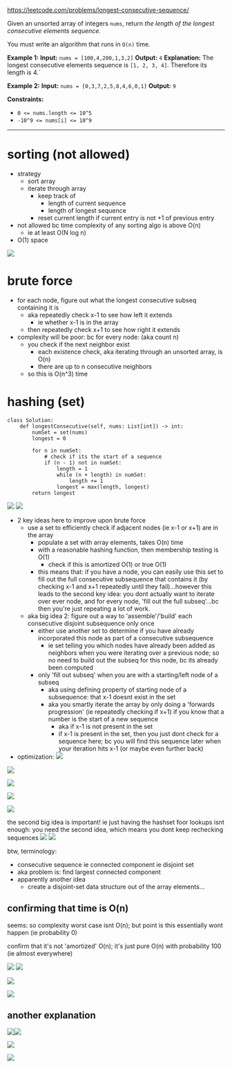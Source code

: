 https://leetcode.com/problems/longest-consecutive-sequence/

Given an unsorted array of integers `nums`, return _the length of the longest consecutive elements sequence._

You must write an algorithm that runs in `O(n)` time.

**Example 1:**
**Input:** `nums = [100,4,200,1,3,2]`
**Output:** `4`
**Explanation:** The longest consecutive elements sequence is `[1, 2, 3, 4]`. Therefore its length is 4.`

**Example 2:**
**Input:** `nums = [0,3,7,2,5,8,4,6,0,1]`
**Output:** `9`


**Constraints:**
- `0 <= nums.length <= 10^5`
- `-10^9 <= nums[i] <= 10^9`

---



# sorting (not allowed)
- strategy
	- sort array
	- iterate through array
		- keep track of
			- length of current sequence
			- length of longest sequence
		- reset current length if current entry is not +1 of previous entry
- not allowed bc time complexity of any sorting algo is above O(n)
	- ie at least O(N log n)
- O(1) space

![](../../!assets/attachments/Pasted%20image%2020240225160511.png)







# brute force


- for each node, figure out what the longest consecutive subseq containing it is
	- aka repeatedly check x-1 to see how left it extends
		- ie whether x-1 is in the array
	- then repeatedly check x+1 to see how right it extends
- complexity will be poor: bc for every node: (aka count n)
	- you check if the next neighbor exist
		- each existence check, aka iterating through an unsorted array, is O(n)
		- there are up to n consecutive neighbors
	- so this is O(n^3) time


# hashing (set)
```
class Solution:
    def longestConsecutive(self, nums: List[int]) -> int:
        numSet = set(nums)
        longest = 0

        for n in numSet:
            # check if its the start of a sequence
            if (n - 1) not in numSet:
                length = 1
                while (n + length) in numSet:
                    length += 1
                longest = max(length, longest)
        return longest
```


![](../../!assets/attachments/Pasted%20image%2020240225180333.png)
![](../../!assets/attachments/Pasted%20image%2020240225180411.png)

- 2 key ideas here to improve upon brute force
	- use a set to efficiently check if adjacent nodes (ie x-1 or x+1) are in the array
		- populate a set with array elements, takes O(n) time
		- with a reasonable hashing function, then membership testing is O(1)
			- check if this is amortized O(1) or true O(1)
		- this means that: if you have a node, you can easily use this set to fill out the full consecutive subsequence that contains it (by checking x-1 and x+1 repeatedly until they fail)...however this leads to the second key idea: you dont actually want to iterate over ever node, and for every node, 'fill out the full subseq'...bc then you're just repeating a lot of work.
	- aka big idea 2: figure out a way to 'assemble'/'build' each consecutive disjoint subsequence only once
		- either use another set to determine if you have already incorporated this node as part of a consecutive subsequence
			- ie set telling you which nodes have already been added as neighbors when you were iterating over a previous node; so no need to build out the subseq for this node, bc its already been computed
		- only 'fill out subseq' when you are with a starting/left node of a subseq
			- aka using defining property of starting node of a subsequence: that x-1 doesnt exist in the set
			- aka you smartly iterate the array by only doing a 'forwards progression' (ie repeatedly checking if x+1) if you know that a number is the start of a new sequence
				- aka if x-1 is not present in the set
				- if x-1 is present in the set, then you just dont check for a sequence here; bc you will find this sequence later when your iteration hits x-1 (or maybe even further back)
- optimization:
![](../../!assets/attachments/Pasted%20image%2020240225180342.png)


![](../../!assets/attachments/Pasted%20image%2020240225180348.png)



![](../../!assets/attachments/Pasted%20image%2020240225221845.png)



![](../../!assets/attachments/Pasted%20image%2020240225225638.png)


![](../../!assets/attachments/Pasted%20image%2020240225225722.png)






the second big idea is important!
ie just having the hashset foor lookups isnt enough: you need the second idea, which means you dont keep rechecking sequences
![](../../!assets/attachments/Pasted%20image%2020240225175514.png)
![](../../!assets/attachments/Pasted%20image%2020240225175558.png)



btw, terminology:

- consecutive sequence ie connected component ie disjoint set
- aka problem is: find largest connected component
- apparently another idea
	- create a disjoint-set data structure out of the array elements...





## confirming that time is O(n)

seems: so complexity worst case isnt O(n);
but point is this essentially wont happen (ie probability 0)

confirm that it's not 'amortized' O(n); it's just pure O(n) with probability 100 (ie almost everywhere)

![](../../!assets/attachments/Pasted%20image%2020240225180800.png)
![](../../!assets/attachments/Pasted%20image%2020240225180816.png)

![](../../!assets/attachments/Pasted%20image%2020240225180855.png)

![](../../!assets/attachments/Pasted%20image%2020240225180914.png)



## another explanation






![](../../!assets/attachments/Pasted%20image%2020240225152900.png)![](../../!assets/attachments/Pasted%20image%2020240225152929.png)

![](../../!assets/attachments/Pasted%20image%2020240225152937.png)


![](../../!assets/attachments/Pasted%20image%2020240225152944.png)


